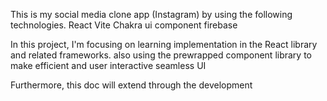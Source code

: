 This is my social media clone app (Instagram) by using the following technologies.
React
Vite
Chakra ui component
firebase

In this project, I'm focusing on learning implementation in the React library and related frameworks. also using the prewrapped component library to make efficient and user interactive seamless UI

Furthermore, this doc will extend through the development
